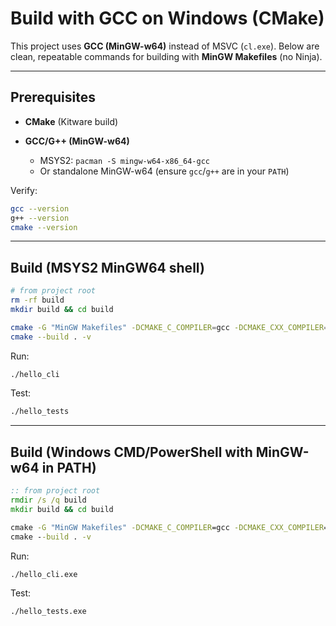 # Build with GCC on Windows (CMake)

This project uses **GCC (MinGW-w64)** instead of MSVC (`cl.exe`).
Below are clean, repeatable commands for building with **MinGW Makefiles** (no Ninja).

---

## Prerequisites

* **CMake** (Kitware build)
* **GCC/G++ (MinGW-w64)**

  * MSYS2: `pacman -S mingw-w64-x86_64-gcc`
  * Or standalone MinGW-w64 (ensure `gcc`/`g++` are in your `PATH`)

Verify:

```bash
gcc --version
g++ --version
cmake --version
```

---

## Build (MSYS2 MinGW64 shell)

```bash
# from project root
rm -rf build
mkdir build && cd build

cmake -G "MinGW Makefiles" -DCMAKE_C_COMPILER=gcc -DCMAKE_CXX_COMPILER=g++ ..
cmake --build . -v
```

Run:

```bash
./hello_cli
```

Test:

```bash
./hello_tests
```

---

## Build (Windows CMD/PowerShell with MinGW-w64 in PATH)

```bat
:: from project root
rmdir /s /q build
mkdir build && cd build

cmake -G "MinGW Makefiles" -DCMAKE_C_COMPILER=gcc -DCMAKE_CXX_COMPILER=g++ ..
cmake --build . -v
```


Run:

```bat
./hello_cli.exe
```

Test:

```bat
./hello_tests.exe
```